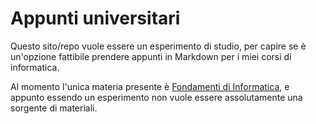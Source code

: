 # Appunti universitari

Questo sito/repo vuole essere un esperimento di studio, per capire se è un'opzione 
fattibile prendere appunti in Markdown per i miei corsi di informatica.  

Al momento l'unica materia presente è [Fondamenti di Informatica](FdI), e appunto essendo un 
esperimento non vuole essere assolutamente una sorgente di materiali.  



